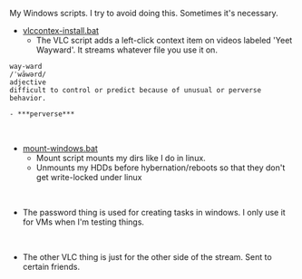 My Windows scripts. I try to avoid doing this. Sometimes it's necessary.

- [vlccontex-install.bat](https://github.com/brodyck/scripts/blob/master/windows-stuff/works/vlccontex-install.bat "vlccontex-install.bat")
  - The VLC script adds a left-click context item on videos labeled 'Yeet Wayward'. It streams whatever file you use it on.
```
way-ward
/ˈwāwərd/
adjective
difficult to control or predict because of unusual or perverse behavior.
```
    - ***perverse***

<br/>  

- [mount-windows.bat](https://github.com/brodyck/scripts/blob/master/windows-stuff/works/mount-windows.bat "mount-windows.bat")
  - Mount script mounts my dirs like I do in linux.
  - Unmounts my HDDs before hybernation/reboots so that they don't get write-locked under linux
<br/>

- The password thing is used for creating tasks in windows. I only use it for VMs when I'm testing things.
<br/>

- The other VLC thing is just for the other side of the stream. Sent to certain friends.